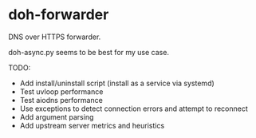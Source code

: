 # doh-forwarder
DNS over HTTPS forwarder.

doh-async.py seems to be best for my use case.

TODO:
- Add install/uninstall script (install as a service via systemd)
- Test uvloop performance
- Test aiodns performance
- Use exceptions to detect connection errors and attempt to reconnect
- Add argument parsing
- Add upstream server metrics and heuristics
